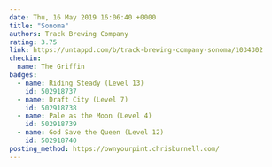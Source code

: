 ```yaml
---
date: Thu, 16 May 2019 16:06:40 +0000
title: "Sonoma"
authors: Track Brewing Company
rating: 3.75
link: https://untappd.com/b/track-brewing-company-sonoma/1034302
checkin:
  name: The Griffin
badges:
  - name: Riding Steady (Level 13)
    id: 502918737
  - name: Draft City (Level 7)
    id: 502918738
  - name: Pale as the Moon (Level 4)
    id: 502918739
  - name: God Save the Queen (Level 12)
    id: 502918740
posting_method: https://ownyourpint.chrisburnell.com/
---
```

